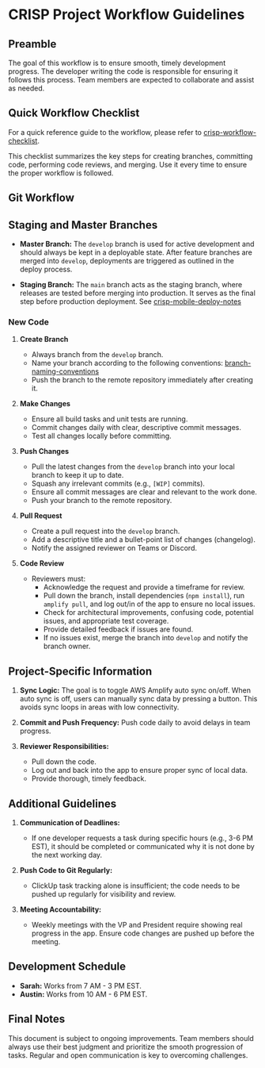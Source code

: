 # CRISP Project Workflow Guidelines

## Preamble

The goal of this workflow is to ensure smooth, timely development progress. The developer writing the code is responsible for ensuring it follows this process. Team members are expected to collaborate and assist as needed.

## Quick Workflow Checklist

For a quick reference guide to the workflow, please refer to [crisp-workflow-checklist](crisp-workflow-checklist.pdf).

This checklist summarizes the key steps for creating branches, committing code, performing code reviews, and merging. Use it every time to ensure the proper workflow is followed.

## Git Workflow

## Staging and Master Branches

- **Master Branch:** The `develop` branch is used for active development and should always be kept in a deployable state. After feature branches are merged into `develop`, deployments are triggered as outlined in the deploy process.

- **Staging Branch:** The `main` branch acts as the staging branch, where releases are tested before merging into production. It serves as the final step before production deployment. See [crisp-mobile-deploy-notes](crisp-mobile-deploy-notes.pdf)

### New Code

1. **Create Branch**
   - Always branch from the `develop` branch.
   - Name your branch according to the following conventions: [branch-naming-conventions](branch-naming-conventions.pdf)
   - Push the branch to the remote repository immediately after creating it.

2. **Make Changes**
   - Ensure all build tasks and unit tests are running.
   - Commit changes daily with clear, descriptive commit messages.
   - Test all changes locally before committing.

3. **Push Changes**
   - Pull the latest changes from the `develop` branch into your local branch to keep it up to date.
   - Squash any irrelevant commits (e.g., `[WIP]` commits).
   - Ensure all commit messages are clear and relevant to the work done.
   - Push your branch to the remote repository.

4. **Pull Request**
   - Create a pull request into the `develop` branch.
   - Add a descriptive title and a bullet-point list of changes (changelog).
   - Notify the assigned reviewer on Teams or Discord.

5. **Code Review**
   - Reviewers must:
     - Acknowledge the request and provide a timeframe for review.
     - Pull down the branch, install dependencies (`npm install`), run `amplify pull`, and log out/in of the app to ensure no local issues.
     - Check for architectural improvements, confusing code, potential issues, and appropriate test coverage.
     - Provide detailed feedback if issues are found.
     - If no issues exist, merge the branch into `develop` and notify the branch owner.

## Project-Specific Information

1. **Sync Logic:** The goal is to toggle AWS Amplify auto sync on/off. When auto sync is off, users can manually sync data by pressing a button. This avoids sync loops in areas with low connectivity.

2. **Commit and Push Frequency:** Push code daily to avoid delays in team progress.

3. **Reviewer Responsibilities:**
   - Pull down the code.
   - Log out and back into the app to ensure proper sync of local data.
   - Provide thorough, timely feedback.

## Additional Guidelines

1. **Communication of Deadlines:**
   - If one developer requests a task during specific hours (e.g., 3-6 PM EST), it should be completed or communicated why it is not done by the next working day.

2. **Push Code to Git Regularly:**
   - ClickUp task tracking alone is insufficient; the code needs to be pushed up regularly for visibility and review.

3. **Meeting Accountability:**
   - Weekly meetings with the VP and President require showing real progress in the app. Ensure code changes are pushed up before the meeting.

## Development Schedule

- **Sarah:** Works from 7 AM - 3 PM EST.
- **Austin:** Works from 10 AM - 6 PM EST.

## Final Notes

This document is subject to ongoing improvements. Team members should always use their best judgment and prioritize the smooth progression of tasks. Regular and open communication is key to overcoming challenges.
